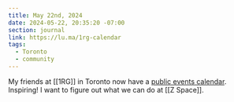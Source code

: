 ```yaml
---
title: May 22nd, 2024
date: 2024-05-22, 20:35:20 -07:00
section: journal
link: https://lu.ma/1rg-calendar
tags:
  - Toronto
  - community
---
```

My friends at [[1RG]] in Toronto now have a [public events calendar](https://lu.ma/1rg-calendar). Inspiring! I want to figure out what we can do at [[Z Space]].